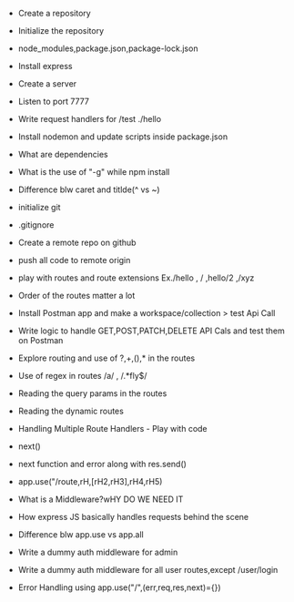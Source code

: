 - Create a repository
- Initialize the repository
- node_modules,package.json,package-lock.json
- Install express
- Create a server
- Listen to port 7777
- Write request handlers for /test ./hello
- Install nodemon and update scripts inside package.json
- What are dependencies
- What is the use of "-g" while npm install
- Difference blw caret and titlde(^ vs ~)

- initialize git
- .gitignore
- Create a remote repo on github
- push all code to remote origin
- play with routes and route extensions Ex./hello , / ,hello/2 ,/xyz
- Order of the routes matter a lot
- Install Postman app and make a workspace/collection > test Api Call
- Write logic to handle GET,POST,PATCH,DELETE API Cals and test them on Postman
- Explore routing and use of ?,+,(),* in the routes
- Use of regex in routes /a/ , /.*fly$/
- Reading the query params in the routes
- Reading the dynamic routes

- Handling Multiple Route Handlers - Play with code
- next()
- next function and error along with res.send()
- app.use("/route,rH,[rH2,rH3],rH4,rH5)
- What is a Middleware?wHY DO WE NEED IT
- How express JS basically handles requests behind the scene
- Difference blw app.use vs app.all
- Write a dummy auth middleware for admin
- Write a dummy auth middleware for all user routes,except /user/login
- Error Handling using app.use("/",(err,req,res,next)={})